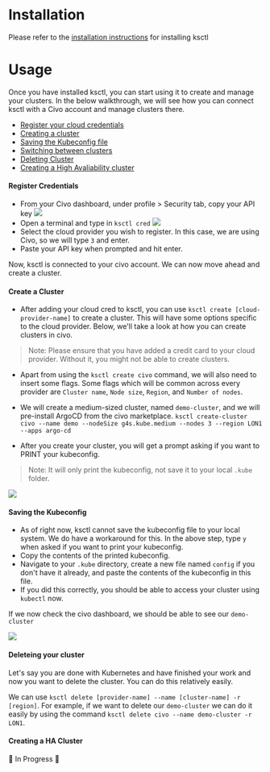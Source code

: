 # Installation

Please refer to the [installation instructions](README.md#setup-cli-local) for installing ksctl

# Usage

Once you have installed ksctl, you can start using it to create and manage your clusters. In the below walkthrough, we will see how you can connect ksctl with a Civo account and manage clusters there.

- [Register your cloud credentials](#register-credentials)
- [Creating a cluster](#create-a-cluster)
- [Saving the Kubeconfig file](#saving-the-kubeconfig)
- [Switching between clusters](#switching-between-multiple-clusters)
- [Deleting Cluster](#deleteing-your-cluster)
- [Creating a High Avaliability cluster](#creating-a-ha-cluster)

#### Register Credentials

- From your Civo dashboard, under profile > Security tab, copy your API key
![](https://i.imgur.com/jexwOeu.png)
- Open a terminal and type in `ksctl cred`
 ![](https://i.imgur.com/fIWyqlH.png)
 - Select the cloud provider you wish to register. In this case, we are using Civo, so we will type `3` and enter.
 - Paste your API key when prompted and hit enter.


Now, ksctl is connected to your civo account. We can now move ahead and create a cluster.

#### Create a Cluster

- After adding your cloud cred to ksctl, you can use `ksctl create [cloud-provider-name]` to create a cluster. This will have some options specific to the cloud provider. Below, we'll take a look at how you can create clusters in civo.

> Note: Please ensure that you have added a credit card to your cloud provider. Without it, you might not be able to create clusters.

- Apart from using the `ksctl create civo` command, we will also need to insert some flags. Some flags which will be common across every provider are `Cluster name`, `Node size`, `Region`, and `Number of nodes`.

- We will create a medium-sized cluster, named `demo-cluster`, and we will pre-install ArgoCD from the civo marketplace.
`ksctl create-cluster civo --name demo --nodeSize g4s.kube.medium --nodes 3 --region LON1 --apps argo-cd`

- After you create your cluster, you will get a prompt asking if you want to PRINT your kubeconfig.

> Note: It will only print the kubeconfig, not save it to your local `.kube` folder.

![](https://i.imgur.com/vJunAfl.png)

#### Saving the Kubeconfig

- As of right now, ksctl cannot save the kubeconfig file to your local system. We do have a workaround for this. In the above step, type `y` when asked if you want to print your kubeconfig.
- Copy the contents of the printed kubeconfig.
- Navigate to your `.kube` directory, create a new file named `config` if you don't have it already, and paste the contents of the kubeconfig in this file.
- If you did this correctly, you should be able to access your cluster using `kubectl` now.

If we now check the civo dashboard, we should be able to see our `demo-cluster`

![](https://i.imgur.com/tDJma3C.png)

#### Deleteing your cluster

Let's say you are done with Kubernetes and have finished your work and now you want to delete the cluster. You can do this relatively easily.

 We can use `ksctl delete [provider-name] --name [cluster-name] -r [region]`. For example, if we want to delete our `demo-cluster` we can do it easily by using the command `ksctl delete civo --name demo-cluster -r LON1`.

 #### Creating a HA Cluster 

 :construction: In Progress :construction:
